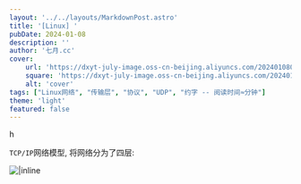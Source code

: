 ```yaml
---
layout: '../../layouts/MarkdownPost.astro'
title: '[Linux] '
pubDate: 2024-01-08
description: ''
author: '七月.cc'
cover:
    url: 'https://dxyt-july-image.oss-cn-beijing.aliyuncs.com/202401080145365.webp'
    square: 'https://dxyt-july-image.oss-cn-beijing.aliyuncs.com/202401080145365.webp'
    alt: 'cover'
tags: ["Linux网络", "传输层", "协议", "UDP", "约字 -- 阅读时间≈分钟"]
theme: 'light'
featured: false
---
```


h

`TCP/IP`网络模型, 将网络分为了四层:

![|inline](https://dxyt-july-image.oss-cn-beijing.aliyuncs.com/202401102244792.webp)
